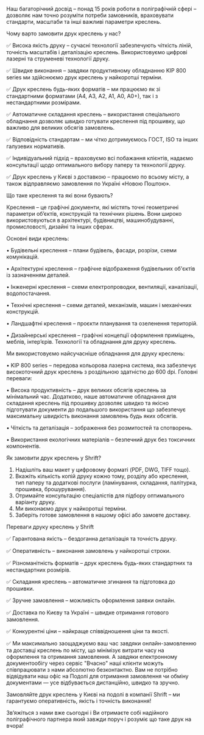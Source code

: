 Наш багаторічний досвід – понад 15 років роботи в поліграфічній сфері – дозволяє нам точно розуміти потреби замовників, враховувати стандарти, масштаби та інші важливі параметри креслень.

Чому варто замовити друк креслень у нас?

✅ Висока якість друку – сучасні технології забезпечують чіткість ліній, точність масштабів і деталізацію креслень. Використовуємо цифрові лазерні та струменеві технології друку.

✅ Швидке виконання – завдяки продуктивному обладнанню KIP 800 series ми здійснюємо друк креслень у найкоротші терміни.

✅ Друк креслень будь-яких форматів – ми працюємо як зі стандартними форматами (A4, A3, A2, A1, A0, А0+), так і з нестандартними розмірами.

✅ Автоматичне складання креслень – використання спеціального обладнання дозволяє швидко готувати креслення під прошивку, що важливо для великих обсягів замовлень. 

✅ Відповідність стандартам – ми чітко дотримуємось ГОСТ, ISO та інших галузевих нормативів. 

✅ Індивідуальний підхід – враховуємо всі побажання клієнтів, надаємо консультації щодо оптимального вибору паперу та технології друку. 

✅ Друк креслень у Києві з доставкою – працюємо по всьому місту, а також відправляємо замовлення по Україні «Новою Поштою».

Що таке креслення та які вони бувають?

Креслення – це графічні документи, які містять точні геометричні параметри об’єктів, конструкцій та технічних рішень. Вони широко використовуються в архітектурі, будівництві, машинобудуванні, промисловості, дизайні та інших сферах.

Основні види креслень:

•	Будівельні креслення – плани будівель, фасади, розрізи, схеми комунікацій.

•	Архітектурні креслення – графічне відображення будівельних об'єктів із зазначенням деталей.

•	Інженерні креслення – схеми електропроводки, вентиляції, каналізації, водопостачання.

•	Технічні креслення – схеми деталей, механізмів, машин і механічних конструкцій.

•	Ландшафтні креслення – проєкти планування та озеленення територій.

•	Дизайнерські креслення – графічні концепції оформлення приміщень, меблів, інтер’єрів.
Технології та обладнання для друку креслень.

Ми використовуємо найсучасніше обладнання для друку креслень:

•	KIP 800 series – передова кольорова лазерна система, яка забезпечує високоточний друк креслень з роздільною здатністю до 600 dpi. Головні переваги:

•	Висока продуктивність – друк великих обсягів креслень за мінімальний час. Додатково, наше автоматичне обладнання для складання креслень під прошивку дозволяє швидко та якісно підготувати документи до подальшого використання що забезпечує максимальну швидкість виконання замовлень будь яких обсягів.

•	Чіткість та деталізація – зображення без розмитостей та спотворень.

•	Використання екологічних матеріалів – безпечний друк без токсичних компонентів.

Як замовити друк креслень у Shrift?
1.	Надішліть ваш макет у цифровому форматі (PDF, DWG, TIFF тощо).
2.	Вкажіть кількість копій друку кожно тому, розділу або креслення, тип паперу та додаткові послуги (ламінування, складання, палітурка, прошивка, брошурування).
3.	Отримайте консультацію спеціалістів для підбору оптимального варіанту друку.
4.	Ми виконаємо друк у найкоротші терміни.
5.	Заберіть готове замовлення в нашому офісі або замовте доставку.

Переваги друку креслень у Shrift

✅ Гарантована якість – бездоганна деталізація та точність друку. 

✅ Оперативність – виконання замовлень у найкоротші строки.

✅ Різноманітність форматів – друк креслень будь-яких стандартних та нестандартних розмірів. 

✅ Складання креслень – автоматичне згинання та підготовка до прошивки. 

✅ Зручне замовлення – можливість оформлення заявки онлайн. 

✅ Доставка по Києву та Україні – швидке отримання готового замовлення. 

✅ Конкурентні ціни – найкраще співвідношення ціни та якості.

✅ Ми максимально заощаджуємо ваш час завдяки онлайн-замовленню та доставці креслень по місту, що мінімізує витрати часу на оформлення та отримання замовлення. А завдяки електронному документообігу через сервіс "Вчасно" наші клієнти можуть співпрацювати з нами абсолютно безконтактно. Вам не потрібно відвідувати наш офіс на Подолі для отримання замовлення чи обміну документами — усе відбувається дистанційно, швидко та зручно.

Замовляйте друк креслень у Києві на подолі в компанії Shrift – ми гарантуємо оперативність, якість і точність виконання!

Зв’яжіться з нами вже сьогодні і Ви отримаєте собі надійного поліграфічного партнера який завжди поруч і розуміє що таке друк на вчора!
